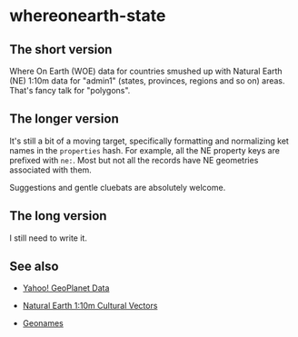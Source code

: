 whereonearth-state
==

The short version
--

Where On Earth (WOE) data for countries smushed up with Natural Earth (NE) 1:10m
data for "admin1" (states, provinces, regions and so on) areas. That's fancy
talk for "polygons".

The longer version
--

It's still a bit of a moving target, specifically formatting and normalizing ket
names in the `properties` hash. For example, all the NE property keys are
prefixed with `ne:`. Most but not all the records have NE geometries associated
with them.

Suggestions and gentle cluebats are absolutely welcome.

The long version
--

I still need to write it.

See also
--

* [Yahoo! GeoPlanet Data](http://developer.yahoo.com/geo/geoplanet/data/)

* [Natural Earth 1:10m Cultural Vectors](http://www.naturalearthdata.com/downloads/10m-cultural-vectors/)

* [Geonames](http://www.geonames.org/)
